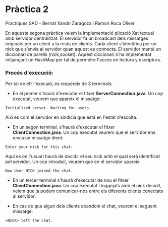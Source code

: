 # Pràctica 2
Practiques SAD - Bernat Xandri Zaragoza i Ramon Roca Oliver

En aquesta segona pràctica veiem la implementació plicació Xat textual amb servidor centralitzat. El servidor fa un broadcast dels missatges originats per un client a la resta de clients. Cada client s’identifica per un nick que s’envia al servidor quan aquest es connecta.
El servidor manté un diccionari de parells (nick,socket). Aquest diccionari s'ha implementat mitjançant un HashMap per tal de permetre l'acces en lectura y escriptura.

### Procés d'execució:
Per tal de efr l'execuió, es requereix de 3 terminals:
  - En el primer s'haurà d'executar el fitxer **ServerConnection.java**. Un cop executat, veurem que apareix el missatge:
  ```
  Initialized server. Waiting for users.
  ```
   
   Així es com el servidor en sindicia que está en l'estat d'escolta.
   
   - En un segon terminal, s'haurà d'executar el fitxer **ClientConnection.java**. Un cop executat veurem que el servidor ens envia un missatge dient:
  ```
  Enter your nick for this chat: 
  ```
   
   Aquí es on l'usuari haurà de decidir el seu nick amb el qual serà identificat pel servidor. Un cop introduit, veurem que en el servidor apareix:
   ```
   New User NICK joined the chat.
   ```
   
   - En un tercer terminal s'haurà d'executar de nou el fitxer **ClientConnection.java**. Un cop executat i loggejats amb el nick decidit, veiem que ja podem comunicar-nos entre els diferents clients conectats al servidor.
   
   - En cas de que algun dels clients abandoni el chat, veurem el seguent missatge: 
   ```
   <NICK> left the chat.
   ```
